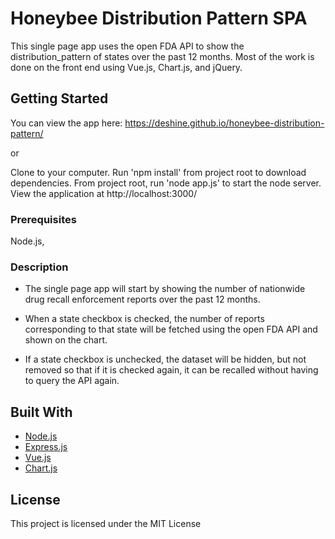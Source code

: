 # Honeybee Distribution Pattern SPA

This single page app uses the open FDA API to show the distribution_pattern of states over the past 12 months. Most of the work is done on the front end using Vue.js, Chart.js, and jQuery.

## Getting Started

You can view the app here: https://deshine.github.io/honeybee-distribution-pattern/

or

Clone to your computer. Run 'npm install' from project root to download dependencies. From project root, run 'node app.js' to start the node server. View the application at http://localhost:3000/

### Prerequisites

Node.js, 

### Description

* The single page app will start by showing the number of nationwide drug recall enforcement reports over the past 12 months.

* When a state checkbox is checked, the number of reports corresponding to that state will be fetched using the open FDA API and shown on the chart.

* If a state checkbox is unchecked, the dataset will be hidden, but not removed so that if it is checked again, it can be recalled without having to query the API again.

## Built With

* [Node.js](https://nodejs.org)
* [Express.js](https://expressjs.com/)
* [Vue.js](https://vuejs.org/)
* [Chart.js](https://www.chartjs.org)


## License

This project is licensed under the MIT License
